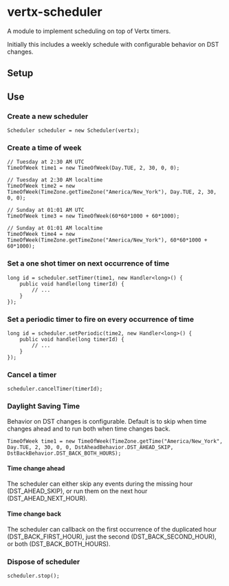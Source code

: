 # vertx-scheduler

A module to implement scheduling on top of Vertx timers.

Initially this includes a weekly schedule with configurable behavior on DST changes.

## Setup

## Use

### Create a new scheduler

    Scheduler scheduler = new Scheduler(vertx);

### Create a time of week

    // Tuesday at 2:30 AM UTC
    TimeOfWeek time1 = new TimeOfWeek(Day.TUE, 2, 30, 0, 0);

    // Tuesday at 2:30 AM localtime
    TimeOfWeek time2 = new TimeOfWeek(TimeZone.getTimeZone("America/New_York"), Day.TUE, 2, 30, 0, 0);

    // Sunday at 01:01 AM UTC
    TimeOfWeek time3 = new TimeOfWeek(60*60*1000 + 60*1000);

    // Sunday at 01:01 AM localtime
    TimeOfWeek time4 = new TimeOfWeek(TimeZone.getTimeZone("America/New_York"), 60*60*1000 + 60*1000);

### Set a one shot timer on next occurrence of time

    long id = scheduler.setTimer(time1, new Handler<long>() {
        public void handle(long timerId) {
            // ...
        }
    });

### Set a periodic timer to fire on every occurrence of time

    long id = scheduler.setPeriodic(time2, new Handler<long>() {
        public void handle(long timerId) {
            // ...
        }
    });

### Cancel a timer

    scheduler.cancelTimer(timerId);

### Daylight Saving Time

Behavior on DST changes is configurable.  Default is to skip when time changes ahead and to run both when time changes back.

    TimeOfWeek time1 = new TimeOfWeek(TimeZone.getTime("America/New_York", Day.TUE, 2, 30, 0, 0, DstAheadBehavior.DST_AHEAD_SKIP, DstBackBehavior.DST_BACK_BOTH_HOURS);

#### Time change ahead
The scheduler can either skip any events during the missing hour (DST_AHEAD_SKIP), or run them on the next hour (DST_AHEAD_NEXT_HOUR).

#### Time change back
The scheduler can callback on the first occurrence of the duplicated hour (DST_BACK_FIRST_HOUR), just the second (DST_BACK_SECOND_HOUR), or both (DST_BACK_BOTH_HOURS).

### Dispose of scheduler

    scheduler.stop();


